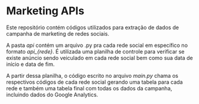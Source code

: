 # Marketing APIs

Este repositório contém códigos utilizados para extração de dados de campanha de marketing de redes sociais.

A pasta *api* contém um arquivo .py pra cada rede social em específico no formato *api_{rede}*.
É utilizada uma planilha de controle para verificar se existe anúncio sendo veiculado em cada rede social bem como sua data de início e data de fim.

A partir dessa planilha, o código escrito no arquivo *main.py* chama os respectivos códigos de cada rede social gerando uma tabela para cada rede e também uma tabela final com todas os dados da campanha, incluindo dados do Google Analytics.
